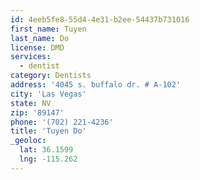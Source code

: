 ```yaml
---
id: 4eeb5fe8-55d4-4e31-b2ee-54437b731016
first_name: Tuyen
last_name: Do
license: DMD
services:
  - dentist
category: Dentists
address: '4045 s. buffalo dr. # A-102'
city: 'Las Vegas'
state: NV
zip: '89147'
phone: '(702) 221-4236'
title: 'Tuyen Do'
_geoloc:
  lat: 36.1599
  lng: -115.262
---
```

